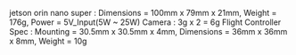 jetson orin nano super : Dimensions = 100mm x 79mm x 21mm, Weight = 176g, Power = 5V_Input(5W ~ 25W)
Camera : 3g x 2 = 6g
Flight Controller Spec : Mounting = 30.5mm x 30.5mm x 4mm, Dimensions = 36mm x 36mm x 8mm, Weight = 10g
